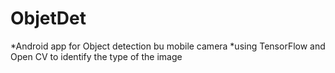 # ObjetDet
*Android app for Object detection bu mobile camera 
*using TensorFlow and Open CV to identify the type of the image
